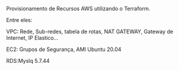 Provisionamento de Recursos AWS utilizando o Terraform.

Entre eles:

VPC: Rede, Sub-redes, tabela de rotas, NAT GATEWAY, Gateway de Internet, IP Elastico...

EC2: Grupos de Segurança, AMI Ubuntu 20.04

RDS:Myslq 5.7.44

